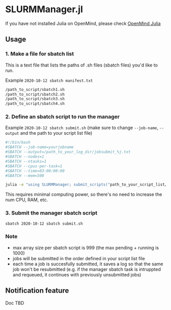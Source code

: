 # SLURMManager.jl
If you have not installed Julia on OpenMind, please check [OpenMind Julia](https://github.com/flavell-lab/FlavellLabWiki/wiki/OpenMind-Julia#installing-julia-on-openmind)

## Usage
### 1. Make a file for sbatch list  
This is a text file that lists the paths of .sh files (sbatch files) you'd like to run.

Example `2020-10-12 sbatch manifest.txt`
```bash
/path_to_script/sbatch1.sh
/path_to_script/sbatch2.sh
/path_to_script/sbatch3.sh
/path_to_script/sbatch4.sh
```
### 2. Define an sbatch script to run the manager
Example `2020-10-12 sbatch submit.sh` (make sure to change `--job-name`, `--output` and the path to your script list file)  
```bash
#!/bin/bash
#SBATCH --job-name=yourjobname
#SBATCH --output=/path_to_your_log_dir/jobsubmit_%j.txt
#SBATCH --nodes=1
#SBATCH --ntasks=1
#SBATCH --cpus-per-task=1
#SBATCH --time=03:00:00:00
#SBATCH --mem=500

julia -e "using SLURMManager; submit_scripts("path_to_your_script_list/2020-10-12 sbatch manifest.txt")
```
This requires minimal computing power, so there's no need to increase the num CPU, RAM, etc.

### 3. Submit the manager sbatch script
```bash
sbatch 2020-10-12 sbatch submit.sh
```

### Note
- max array size per sbatch script is 999 (the max pending + running is 1000)
- jobs will be submitted in the order defined in your script list file  
- each time a job is succesfully submitted, it saves a log so that the same job won't be resubmitted (e.g. if the manager sbatch task is intruppted and requeued, it continues with previously unsubmitted jobs)

## Notification feature
Doc TBD
